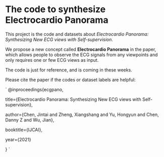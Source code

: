 # The code to synthesize Electrocardio Panorama

This project is the code and datasets about *Electrocardio Panorama: Synthesizing New ECG views with Self-supervision*.

We propose a new concept called **Electrocardio Panorama** in the paper, which allows people to observe the ECG signals from any viewpoints and only requires one or few ECG views as input.

The code is just for reference, and is coming in these weeks.

Please cite the paper if the codes or dataset labels are helpful:

`
@inproceedings{ecgpano,

  title={Electrocardio Panorama: Synthesizing New ECG views with Self-supervision},
  
  author={Chen, Jintai and Zheng, Xiangshang and Yu, Hongyun and Chen, Danny Z and Wu, Jian},
  
  booktitle={IJCAI},
  
  year={2021}
 
}
`
